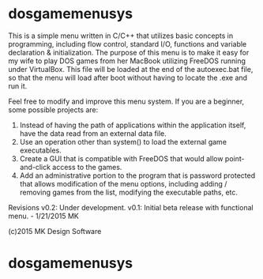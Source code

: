 # dosgamemenusys

This is a simple menu written in C/C++ that utilizes basic concepts in 
programming, including flow control, standard I/O, functions and 
variable declaration & initialization. The purpose of this menu is to make it 
easy for my wife to play DOS games from her MacBook utilizing FreeDOS 
running under VirtualBox. This file will be loaded at the end of the 
autoexec.bat file, so that the menu will load after boot without having 
to locate the .exe and run it.

Feel free to modify and improve this menu system. If you are a beginner, 
some possible projects are:
1. Instead of having the path of applications within the application 
itself, have the data read from an external data file.
2. Use an operation other than system() to load the external game 
executables.
3. Create a GUI that is compatible with FreeDOS that would allow 
point-and-click access to the games.
4. Add an administrative portion to the program that is password 
protected that allows modification of the menu options, including adding 
/ removing games from the list, modifying the executable paths, etc.


Revisions
v0.2: Under development.
v0.1: Initial beta release with functional menu. - 1/21/2015 MK


(c)2015 MK Design Software
# dosgamemenusys
